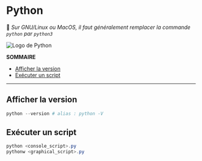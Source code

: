 # Python

💠 _Sur GNU/Linux ou MacOS, il faut généralement remplacer la commande `python` par `python3`_

![Logo de Python](https://nsa40.casimages.com/img/2021/03/14/210314041825541168.png)

**SOMMAIRE**
+ [Afficher la version](#afficher-la-version)
+ [Exécuter un script](#exécuter-un-script)

---

## Afficher la version

```powershell
python --version # alias : python -V
```

## Exécuter un script

```powershell
python <console_script>.py
pythonw <graphical_script>.py
```
